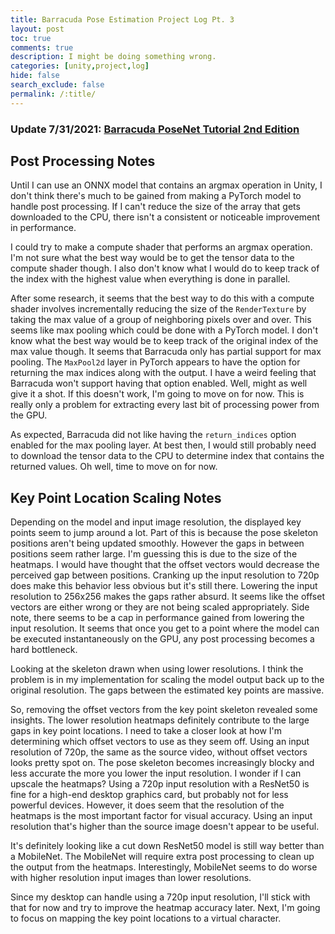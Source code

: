 ```yaml
---
title: Barracuda Pose Estimation Project Log Pt. 3
layout: post
toc: true
comments: true
description: I might be doing something wrong.
categories: [unity,project,log]
hide: false
search_exclude: false
permalink: /:title/
---
```


### Update 7/31/2021: [Barracuda PoseNet Tutorial 2nd Edition](https://christianjmills.com/Barracuda-PoseNet-Tutorial-V2-1/)

## Post Processing Notes

Until I can use an ONNX model that contains an argmax operation in Unity, I don't think there's much to be gained from making a PyTorch model to handle post processing. If I can't reduce the size of the array that gets downloaded to the CPU, there isn't a consistent or noticeable improvement in performance.

I could try to make a compute shader that performs an argmax operation. I'm not sure what the best way would be to get the tensor data to the compute shader though. I also don't know what I would do to keep track of the index with the highest value when everything is done in parallel.

After some research, it seems that the best way to do this with a compute shader involves incrementally reducing the size of the `RenderTexture` by taking the max value of a group of neighboring pixels over and over. This seems like max pooling which could be done with a PyTorch model. I don't know what the best way would be to keep track of the original index of the max value though. It seems that Barracuda only has partial support for max pooling. The `MaxPool2d` layer in PyTorch appears to have the option for returning the max indices along with the output. I have a weird feeling that Barracuda won't support having that option enabled. Well, might as well give it a shot. If this doesn't work, I'm going to move on for now. This is really only a problem for extracting every last bit of processing power from the GPU.

As expected, Barracuda did not like having the `return_indices` option enabled for the max pooling layer. At best then, I would still probably need to download the tensor data to the CPU to determine index that contains the returned values. Oh well, time to move on for now.

## Key Point Location Scaling Notes


Depending on the model and input image resolution, the displayed key points seem to jump around a lot. Part of this is because the pose skeleton positions aren't being updated smoothly. However the gaps in between positions seem rather large. I'm guessing this is due to the size of the heatmaps. I would have thought that the offset vectors would decrease the perceived gap between positions. Cranking up the input resolution to 720p does make this behavior less obvious but it's still there. Lowering the input resolution to 256x256 makes the gaps rather absurd. It seems like the offset vectors are either wrong or they are not being scaled appropriately. Side note, there seems to be a cap in performance gained from lowering the input resolution. It seems that once you get to a point where the model can be executed instantaneously on the GPU, any post processing becomes a hard bottleneck.

Looking at the skeleton drawn when using lower resolutions. I think the problem is in my implementation for scaling the model output back up to the original resolution. The gaps between the estimated key points are massive.

So, removing the offset vectors from the key point skeleton revealed some insights. The lower resolution heatmaps definitely contribute to the large gaps in key point locations. I need to take a closer look at how I'm determining which offset vectors to use as they seem off. Using an input resolution of 720p, the same as the source video, without offset vectors looks pretty spot on. The pose skeleton becomes increasingly blocky and less accurate the more you lower the input resolution. I wonder if I can upscale the heatmaps? Using a 720p input resolution with a ResNet50 is fine for a high-end desktop graphics card, but probably not for less powerful devices. However, it does seem that the resolution of the heatmaps is the most important factor for visual accuracy. Using an input resolution that's higher than the source image doesn't appear to be useful.

It's definitely looking like a cut down ResNet50 model is still way better than a MobileNet. The MobileNet will require extra post processing to clean up the output from the heatmaps. Interestingly, MobileNet seems to do worse with higher resolution input images than lower resolutions.

Since my desktop can handle using a 720p input resolution, I'll stick with that for now and try to improve the heatmap accuracy later. Next, I'm going to focus on mapping the key point locations to a virtual character.